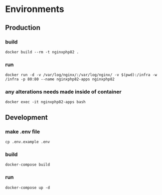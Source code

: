 # Environments

## Production

### build

`docker build --rm -t nginxphp82 .`

### run

`docker run -d -v /var/log/nginx/:/var/log/nginx/ -v $(pwd):/infra -w /infra -p 80:80 --name nginxphp82-apps nginxphp82`

### any alterations needs made inside of container

`docker exec -it nginxphp82-apps bash`

## Development

### make .env file

`cp .env.example .env`

### build

`docker-compose build`

### run

`docker-compose up -d`
